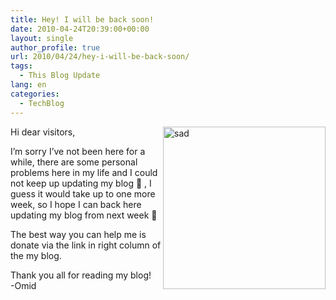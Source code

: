 ```yaml
---
title: Hey! I will be back soon!
date: 2010-04-24T20:39:00+00:00
layout: single
author_profile: true
url: 2010/04/24/hey-i-will-be-back-soon/
tags:
  - This Blog Update
lang: en
categories: 
  - TechBlog
---
```

[<img title="sad" border="0" alt="sad" align="right" src="http://lh6.ggpht.com/_vaUVXcmC3OI/S9NPIDIWRXI/AAAAAAAACCA/rXrOnRaFAlM/sad_thumb%5B4%5D.jpg?imgmax=800" width="260" height="260" />](http://lh4.ggpht.com/_vaUVXcmC3OI/S9NPD75pP0I/AAAAAAAACB8/k4puES1sR60/s1600-h/sad%5B6%5D.jpg) Hi dear visitors,

I’m sorry I’ve not been here for a while, there are some personal problems here in my life and I could not keep up updating my blog **🙁** , I guess it would take up to one more week, so I hope I can back here updating my blog from next week **🙂**

The best way you can help me is donate via the link in right column of the my blog.

Thank you all for reading my blog!  
-Omid